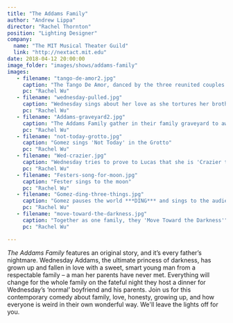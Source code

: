 ```yaml
---
title: "The Addams Family"
author: "Andrew Lippa"
director: "Rachel Thornton"
position: "Lighting Designer"
company:
  name: "The MIT Musical Theater Guild"
  link: "http://nextact.mit.edu"
date: 2018-04-12 20:00:00
image_folder: "images/shows/addams-family"
images:
   - filename: "tango-de-amor2.jpg"
     caption: "The Tango De Amor, danced by the three reunited couples just before dawn"
     pc: "Rachel Wu"
   - filename: "wednesday-pulled.jpg"
     caption: "Wednesday sings about her love as she tortures her brother"
     pc: "Rachel Wu"
   - filename: "Addams-graveyard2.jpg"
     caption: "The Addams Family gather in their family graveyard to awaken the dead"
     pc: "Rachel Wu"
   - filename: "not-today-grotto.jpg"
     caption: "Gomez sings 'Not Today' in the Grotto"
     pc: "Rachel Wu"
   - filename: "Wed-crazier.jpg"
     caption: "Wednesday tries to prove to Lucas that she is 'Crazier than You'"
     pc: "Rachel Wu"
   - filename: "Festers-song-for-moon.jpg"
     caption: "Fester sings to the moon"
     pc: "Rachel Wu"
   - filename: "Gomez-ding-three-things.jpg"
     caption: "Gomez pauses the world ***DING*** and sings to the audience about how he cannot lie to his wife nor tell her the truth"
     pc: "Rachel Wu"
   - filename: "move-toward-the-darkness.jpg"
     caption: "Together as one family, they 'Move Toward the Darkness'"
     pc: "Rachel Wu"

---
```


*The Addams Family* features an original story, and it’s every father’s nightmare. Wednesday Addams, the ultimate princess of darkness, has grown up and fallen in love with a sweet, smart young man from a respectable family – a man her parents have never met. Everything will change for the whole family on the fateful night they host a dinner for Wednesday’s ‘normal’ boyfriend and his parents. Join us for this contemporary comedy about family, love, honesty, growing up, and how everyone is weird in their own wonderful way. We'll leave the lights off for you.
